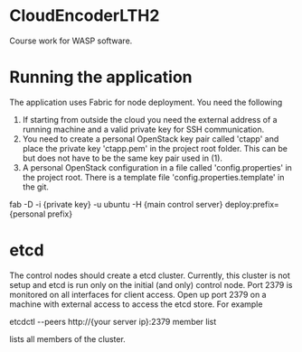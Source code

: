 # CloudEncoderLTH2
Course work for WASP software.

# Running the application
The application uses Fabric for node deployment. You need the following

  1. If starting from outside the cloud you need the external address of a running machine and a valid private key for SSH communication.
  2. You need to create a personal OpenStack key pair called 'ctapp' and place the private key 'ctapp.pem' in the project root folder. This can be but does not have to be the same key pair used in (1).
  3. A personal OpenStack configuration in a file called 'config.properties' in the project root. There is a template file 'config.properties.template' in the git.

  fab -D -i {private key} -u ubuntu -H {main control server} deploy:prefix={personal prefix}

# etcd
The control nodes should create a etcd cluster. Currently, this cluster is not setup and etcd is run only on the initial (and only) control node. Port 2379 is monitored on all interfaces for client access. Open up port 2379 on a machine with external access to access the etcd store. For example

  etcdctl --peers http://{your server ip}:2379 member list

lists all members of the cluster.
